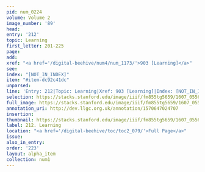 ```yaml
---
pid: num_0224
volume: Volume 2
image_number: '89'
head:
entry: '212'
topic: Learning
first_letter: 201-225
page:
add:
xref: "<a href='/digital-beehive/num4/num_1173/'>903 [Learning]</a>"
see:
index: "[NOT_IN_INDEX]"
item: "#item-dc92c41dc"
unparsed:
line: 'Entry: 212|Topic: Learning|Xref: 903 [Learning]|Index: [NOT_IN_INDEX]|#item-dc92c41dc'
selection: https://stacks.stanford.edu/image/iiif/fm855tg5659/1607_0556/311,2470,2997,769/full/0/default.jpg
full_image: https://stacks.stanford.edu/image/iiif/fm855tg5659/1607_0556/full/full/0/default.jpg
annotation_uri: http://dev.llgc.org.uk/annotation/1570647024707
insertion:
thumbnail: https://stacks.stanford.edu/image/iiif/fm855tg5659/1607_0556/311,2470,600,180/250,/0/default.jpg
label: 212. Learning
location: "<a href='/digital-beehive/toc/toc2_079/'>Full Page</a>"
issue:
also_in_entry:
order: '223'
layout: alpha_item
collection: num1
---
```

